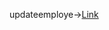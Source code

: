updateemploye->[Link](https://github.com/AnvethaHM4/Java-Programs/blob/main/8d_udateEmployee/p8d.png)
